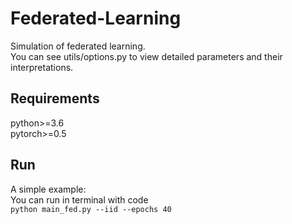 # Federated-Learning

Simulation of federated learning.  
You can see utils/options.py to view detailed parameters and their interpretations.  
## Requirements  
python>=3.6  
pytorch>=0.5  
## Run  
A simple example:  
You can run in terminal with code  
`python main_fed.py --iid --epochs 40`

